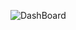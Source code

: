 

![DashBoard]([https://github.com/username/repository-name/blob/main/images/your-image.png?raw=true](https://github.com/Abdullah-Al-Taawab/Medical-System/blob/main/DashBoard.png)) 
